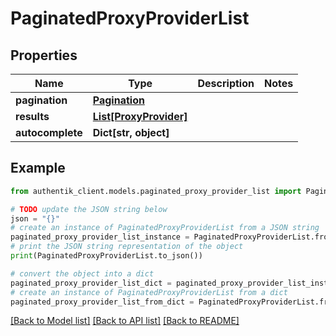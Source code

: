 # PaginatedProxyProviderList


## Properties

Name | Type | Description | Notes
------------ | ------------- | ------------- | -------------
**pagination** | [**Pagination**](Pagination.md) |  | 
**results** | [**List[ProxyProvider]**](ProxyProvider.md) |  | 
**autocomplete** | **Dict[str, object]** |  | 

## Example

```python
from authentik_client.models.paginated_proxy_provider_list import PaginatedProxyProviderList

# TODO update the JSON string below
json = "{}"
# create an instance of PaginatedProxyProviderList from a JSON string
paginated_proxy_provider_list_instance = PaginatedProxyProviderList.from_json(json)
# print the JSON string representation of the object
print(PaginatedProxyProviderList.to_json())

# convert the object into a dict
paginated_proxy_provider_list_dict = paginated_proxy_provider_list_instance.to_dict()
# create an instance of PaginatedProxyProviderList from a dict
paginated_proxy_provider_list_from_dict = PaginatedProxyProviderList.from_dict(paginated_proxy_provider_list_dict)
```
[[Back to Model list]](../README.md#documentation-for-models) [[Back to API list]](../README.md#documentation-for-api-endpoints) [[Back to README]](../README.md)


